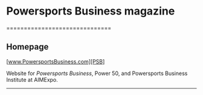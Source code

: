 # Powersports Business magazine #
==============================

## Homepage

[www.PowersportsBusiness.com][PSB]

Website for *Powersports Business*, Power 50, and Powersports Business Institute at AIMExpo.

------------------------------------------------------------------------------------------------------------------------
[PSB]: http://www.powersportsbusiness.com/ "Powersports Business"